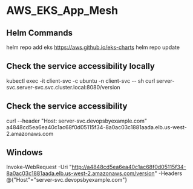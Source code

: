 # AWS_EKS_App_Mesh

## Helm Commands
helm repo add eks https://aws.github.io/eks-charts
helm repo update

## Check the service accessibility locally
kubectl exec -it client-svc -c ubuntu -n client-svc -- sh
curl server-svc.server-svc.svc.cluster.local:8080/version

## Check the service accessibility
curl --header "Host: server-svc.devopsbyexample.com" a4848cd5ea6ea40c1ac68f0d05115f34-8a0ac03c1881aada.elb.us-west-2.amazonaws.com 

## Windows 
Invoke-WebRequest -Uri "http://a4848cd5ea6ea40c1ac68f0d05115f34-8a0ac03c1881aada.elb.us-west-2.amazonaws.com/version" -Headers @{"Host"="server-svc.devopsbyexample.com"}


